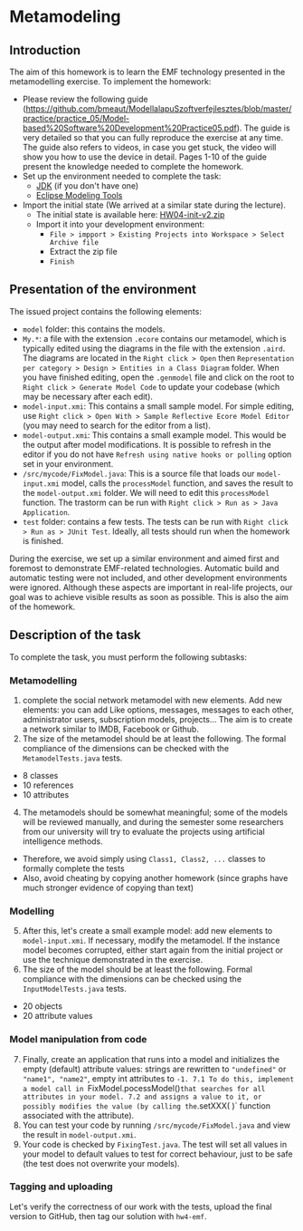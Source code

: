 # Metamodeling

## Introduction
The aim of this homework is to learn the EMF technology presented in the metamodelling exercise. To implement the homework:
- Please review the following guide (https://github.com/bmeaut/ModellalapuSzoftverfejlesztes/blob/master/practice/practice_05/Model-based%20Software%20Development%20Practice05.pdf). The guide is very detailed so that you can fully reproduce the exercise at any time. The guide also refers to videos, in case you get stuck, the video will show you how to use the device in detail. Pages 1-10 of the guide present the knowledge needed to complete the homework.
- Set up the environment needed to complete the task:
  - [JDK](https://adoptium.net/) (if you don't have one)
  - [Eclipse Modeling Tools](https://www.eclipse.org/downloads/packages/release/2025-03/r/eclipse-modeling-tools)
- Import the initial state (We arrived at a similar state during the lecture).
  - The initial state is available here: [HW04-init-v2.zip](https://github.com/bmeaut/ModellalapuSzoftverfejlesztes/raw/master/homework/homework_04/HW04-init.zip)
  - Import it into your development environment:
    - `File > impport > Existing Projects into Workspace > Select Archive file`
    - Extract the zip file
    - `Finish`

## Presentation of the environment
The issued project contains the following elements:
- `model` folder: this contains the models.
 - `My.*`: a file with the extension `.ecore` contains our metamodel, which is typically edited using the diagrams in the file with the extension `.aird`. The diagrams are located in the `Right click > Open` then `Representation per category > Design > Entities in a Class Diagram` folder. When you have finished editing, open the `.genmodel` file and click on the root to `Right click > Generate Model Code` to update your codebase (which may be necessary after each edit).
 - `model-input.xmi`: This contains a small sample model. For simple editing, use `Right click > Open With > Sample Reflective Ecore Model Editor` (you may need to search for the editor from a list).
 - `model-output.xmi`: This contains a small example model. This would be the output after model modifications. It is possible to refresh in the editor if you do not have `Refresh using native hooks or polling` option set in your environment.
- `/src/mycode/FixModel.java`: This is a source file that loads our `model-input.xmi` model, calls the `processModel` function, and saves the result to the `model-output.xmi` folder. We will need to edit this `processModel` function. The trastorm can be run with `Right click > Run as > Java Application`.
- `test` folder: contains a few tests. The tests can be run with `Right click > Run as > JUnit Test`. Ideally, all tests should run when the homework is finished.

During the exercise, we set up a similar environment and aimed first and foremost to demonstrate EMF-related technologies. Automatic build and automatic testing were not included, and other development environments were ignored. Although these aspects are important in real-life projects, our goal was to achieve visible results as soon as possible. This is also the aim of the homework.

## Description of the task

To complete the task, you must perform the following subtasks:

### Metamodelling
1. complete the social network metamodel with new elements. Add new elements: you can add Like options, messages, messages to each other, administrator users, subscription models, projects... The aim is to create a network similar to IMDB, Facebook or Github.
2. The size of the metamodel should be at least the following. The formal compliance of the dimensions can be checked with the `MetamodelTests.java` tests.
  * 8 classes
  * 10 references
  * 10 attributes
4. The metamodels should be somewhat meaningful; some of the models will be reviewed manually, and during the semester some researchers from our university will try to evaluate the projects using artificial intelligence methods.
  * Therefore, we avoid simply using `Class1, Class2, ...` classes to formally complete the tests
  * Also, avoid cheating by copying another homework (since graphs have much stronger evidence of copying than text)

### Modelling
5. After this, let's create a small example model: add new elements to `model-input.xmi`. If necessary, modify the metamodel. If the instance model becomes corrupted, either start again from the initial project or use the technique demonstrated in the exercise.
6. The size of the model should be at least the following. Formal compliance with the dimensions can be checked using the `InputModelTests.java` tests.
  * 20 objects
  * 20 attribute values

### Model manipulation from code
7. Finally, create an application that runs into a model and initializes the empty (default) attribute values: strings are rewritten to `"undefined"` or `"name1", "name2"`, empty int attributes to `-1.
  7.1 To do this, implement a model call in `FixModel.pocessModel()` that searches for all attributes in your model.
  7.2 and assigns a value to it, or possibly modifies the value (by calling the `.setXXX( )` function associated with the attribute).
8. You can test your code by running `/src/mycode/FixModel.java` and view the result in `model-output.xmi`.
9. Your code is checked by `FixingTest.java`. The test will set all values in your model to default values to test for correct behaviour, just to be safe (the test does not overwrite your models).

### Tagging and uploading
Let's verify the correctness of our work with the tests, upload the final version to GitHub, then tag our solution with `hw4-emf`.
